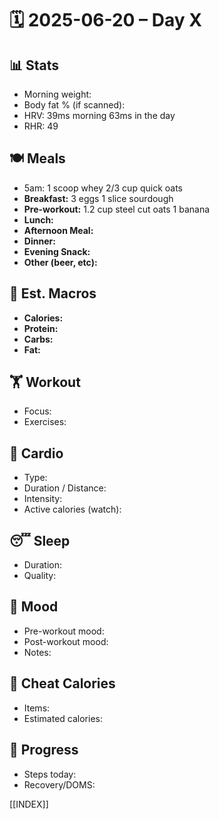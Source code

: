 # 🗓️ 2025-06-20 – Day X

## 📊 Stats
- Morning weight: 
- Body fat % (if scanned): 
- HRV: 39ms morning 63ms in the day
- RHR: 49

## 🍽️ Meals
- 5am: 1 scoop whey 2/3 cup quick oats
- **Breakfast:** 3 eggs 1 slice sourdough
- **Pre-workout:**  1.2 cup steel cut oats 1 banana
- **Lunch:**  
- **Afternoon Meal:**  
- **Dinner:**  
- **Evening Snack:**  
- **Other (beer, etc):**  

## 🧮 Est. Macros
- **Calories:**   
- **Protein:**  
- **Carbs:**  
- **Fat:**  

## 🏋️ Workout
- Focus: 
- Exercises:  

## 🏃 Cardio
- Type:  
- Duration / Distance:  
- Intensity:  
- Active calories (watch):  

## 😴 Sleep
- Duration:  
- Quality:  

## 🧠 Mood
- Pre-workout mood:  
- Post-workout mood:  
- Notes:  

## 🍫 Cheat Calories
- Items:  
- Estimated calories:  

## 🧍 Progress
- Steps today:  
- Recovery/DOMS:  

[[INDEX]]
